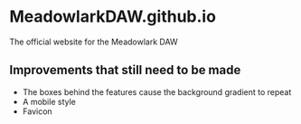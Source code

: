 # MeadowlarkDAW.github.io
The official website for the Meadowlark DAW

## Improvements that still need to be made

- The boxes behind the features cause the background gradient to repeat
- A mobile style
- Favicon